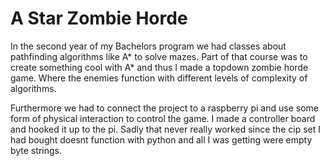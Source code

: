 # A Star Zombie Horde

In the second year of my Bachelors program we had classes about pathfinding algorithms like A* to solve mazes.
Part of that course was to create something cool with A* and thus I made a topdown zombie horde game. 
Where the enemies function with different levels of complexity of algorithms.

Furthermore we had to connect the project to a raspberry pi and use some form of physical interaction to control the game. 
I made a controller board and hooked it up to the pi. Sadly that never really worked since the cip set I had bought doesnt function with python and all I was getting were empty byte strings.
